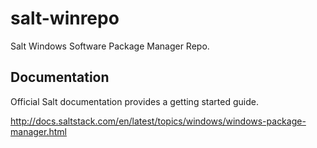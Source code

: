salt-winrepo
============

Salt Windows Software Package Manager Repo.

Documentation
-------------

Official Salt documentation provides a getting started guide.

http://docs.saltstack.com/en/latest/topics/windows/windows-package-manager.html
